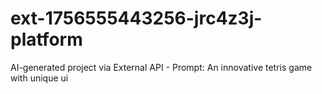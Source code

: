 # ext-1756555443256-jrc4z3j-platform
AI-generated project via External API - Prompt: An innovative tetris game with unique ui

